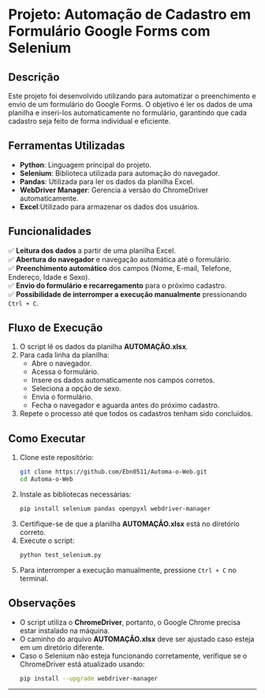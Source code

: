 # **Projeto: Automação de Cadastro em Formulário Google Forms com Selenium**

## **Descrição**
Este projeto foi desenvolvido utilizando para automatizar o preenchimento e envio de um formulário do Google Forms. O objetivo é ler os dados de uma planilha e inseri-los automaticamente no formulário, garantindo que cada cadastro seja feito de forma individual e eficiente.

## **Ferramentas Utilizadas**
- **Python**: Linguagem principal do projeto.
- **Selenium**: Biblioteca utilizada para automação do navegador.
- **Pandas**: Utilizada para ler os dados da planilha Excel.
- **WebDriver Manager**: Gerencia a versão do ChromeDriver automaticamente.
- **Excel**:Utilizado para armazenar os dados dos usuários.

## **Funcionalidades**
✅ **Leitura dos dados** a partir de uma planilha Excel.  
✅ **Abertura do navegador** e navegação automática até o formulário.  
✅ **Preenchimento automático** dos campos (Nome, E-mail, Telefone, Endereço, Idade e Sexo).    
✅ **Envio do formulário e recarregamento** para o próximo cadastro.    
✅ **Possibilidade de interromper a execução manualmente** pressionando `Ctrl + C`.  

## **Fluxo de Execução**
1. O script lê os dados da planilha **AUTOMAÇÃO.xlsx**.
2. Para cada linha da planilha:
   - Abre o navegador.
   - Acessa o formulário.
   - Insere os dados automaticamente nos campos corretos.
   - Seleciona a opção de sexo.
   - Envia o formulário.
   - Fecha o navegador e aguarda antes do próximo cadastro.
3. Repete o processo até que todos os cadastros tenham sido concluídos.

## **Como Executar**
1. Clone este repositório:
   ```bash
   git clone https://github.com/Ebn0511/Automa-o-Web.git
   cd Automa-o-Web
   ```
2. Instale as bibliotecas necessárias:
   ```bash
   pip install selenium pandas openpyxl webdriver-manager
   ```
3. Certifique-se de que a planilha **AUTOMAÇÃO.xlsx** está no diretório correto.
4. Execute o script:
   ```bash
   python test_selenium.py
   ```
5. Para interromper a execução manualmente, pressione `Ctrl + C` no terminal.

## **Observações**
- O script utiliza o **ChromeDriver**, portanto, o Google Chrome precisa estar instalado na máquina.
- O caminho do arquivo **AUTOMAÇÃO.xlsx** deve ser ajustado caso esteja em um diretório diferente.
- Caso o Selenium não esteja funcionando corretamente, verifique se o ChromeDriver está atualizado usando:
  ```bash
  pip install --upgrade webdriver-manager
  ```

---


